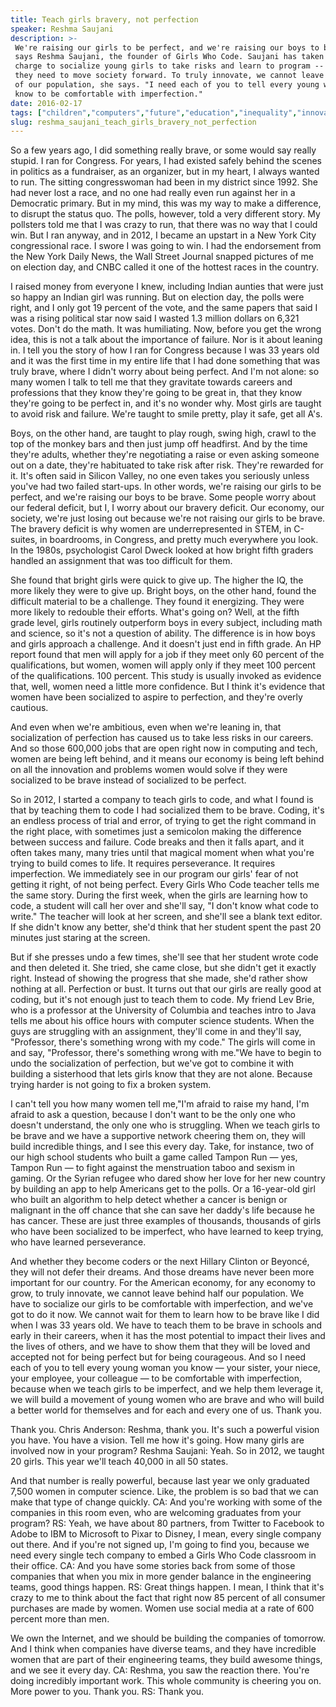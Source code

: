 ```yaml
---
title: Teach girls bravery, not perfection
speaker: Reshma Saujani
description: >-
 We're raising our girls to be perfect, and we're raising our boys to be brave,
 says Reshma Saujani, the founder of Girls Who Code. Saujani has taken up the
 charge to socialize young girls to take risks and learn to program -- two skills
 they need to move society forward. To truly innovate, we cannot leave behind half
 of our population, she says. "I need each of you to tell every young woman you
 know to be comfortable with imperfection."
date: 2016-02-17
tags: ["children","computers","future","education","inequality","innovation","personal-growth","motivation","potential","programming","social-change","teaching","software","women","code"]
slug: reshma_saujani_teach_girls_bravery_not_perfection
---
```


So a few years ago, I did something really brave, or some would say really stupid. I ran
for Congress. For years, I had existed safely behind the scenes in politics as a
fundraiser, as an organizer, but in my heart, I always wanted to run. The sitting
congresswoman had been in my district since 1992. She had never lost a race, and no one
had really even run against her in a Democratic primary. But in my mind, this was my way
to make a difference, to disrupt the status quo. The polls, however, told a very different
story. My pollsters told me that I was crazy to run, that there was no way that I could
win. But I ran anyway, and in 2012, I became an upstart in a New York City congressional
race. I swore I was going to win. I had the endorsement from the New York Daily News, the
Wall Street Journal snapped pictures of me on election day, and CNBC called it one of the
hottest races in the country.

I raised money from everyone I knew, including Indian aunties that were just so happy an
Indian girl was running. But on election day, the polls were right, and I only got 19
percent of the vote, and the same papers that said I was a rising political star now said
I wasted 1.3 million dollars on 6,321 votes. Don't do the math. It was humiliating. Now,
before you get the wrong idea, this is not a talk about the importance of failure. Nor is
it about leaning in. I tell you the story of how I ran for Congress because I was 33 years
old and it was the first time in my entire life that I had done something that was truly
brave, where I didn't worry about being perfect. And I'm not alone: so many women I talk to
tell me that they gravitate towards careers and professions that they know they're going
to be great in, that they know they're going to be perfect in, and it's no wonder why.
Most girls are taught to avoid risk and failure. We're taught to smile pretty, play it
safe, get all A's.

Boys, on the other hand, are taught to play rough, swing high, crawl to the top of the
monkey bars and then just jump off headfirst. And by the time they're adults, whether
they're negotiating a raise or even asking someone out on a date, they're habituated to
take risk after risk. They're rewarded for it. It's often said in Silicon Valley, no one
even takes you seriously unless you've had two failed start-ups. In other words, we're
raising our girls to be perfect, and we're raising our boys to be brave. Some people worry
about our federal deficit, but I, I worry about our bravery deficit. Our economy, our
society, we're just losing out because we're not raising our girls to be brave. The
bravery deficit is why women are underrepresented in STEM, in C-suites, in boardrooms, in
Congress, and pretty much everywhere you look. In the 1980s, psychologist Carol Dweck
looked at how bright fifth graders handled an assignment that was too difficult for
them.

She found that bright girls were quick to give up. The higher the IQ, the more likely they
were to give up. Bright boys, on the other hand, found the difficult material to be a
challenge. They found it energizing. They were more likely to redouble their
efforts. What's going on? Well, at the fifth grade level, girls routinely outperform boys
in every subject, including math and science, so it's not a question of ability. The
difference is in how boys and girls approach a challenge. And it doesn't just end in fifth
grade. An HP report found that men will apply for a job if they meet only 60 percent of
the qualifications, but women, women will apply only if they meet 100 percent of the
qualifications. 100 percent. This study is usually invoked as evidence that, well, women
need a little more confidence. But I think it's evidence that women have been socialized
to aspire to perfection, and they're overly cautious.

And even when we're ambitious, even when we're leaning in, that socialization of
perfection has caused us to take less risks in our careers. And so those 600,000 jobs that
are open right now in computing and tech, women are being left behind, and it means our
economy is being left behind on all the innovation and problems women would solve if they
were socialized to be brave instead of socialized to be perfect.

So in 2012, I started a company to teach girls to code, and what I found is that by
teaching them to code I had socialized them to be brave. Coding, it's an endless process
of trial and error, of trying to get the right command in the right place, with sometimes
just a semicolon making the difference between success and failure. Code breaks and then
it falls apart, and it often takes many, many tries until that magical moment when what
you're trying to build comes to life. It requires perseverance. It requires
imperfection. We immediately see in our program our girls' fear of not getting it right, of
not being perfect. Every Girls Who Code teacher tells me the same story. During the first
week, when the girls are learning how to code, a student will call her over and she'll
say, "I don't know what code to write." The teacher will look at her screen, and she'll
see a blank text editor. If she didn't know any better, she'd think that her student spent
the past 20 minutes just staring at the screen.

But if she presses undo a few times, she'll see that her student wrote code and then
deleted it. She tried, she came close, but she didn't get it exactly right. Instead of
showing the progress that she made, she'd rather show nothing at all. Perfection or
bust. It turns out that our girls are really good at coding, but it's not enough just to
teach them to code. My friend Lev Brie, who is a professor at the University of Columbia
and teaches intro to Java tells me about his office hours with computer science students.
When the guys are struggling with an assignment, they'll come in and they'll say,
"Professor, there's something wrong with my code." The girls will come in and say,
"Professor, there's something wrong with me."We have to begin to undo the socialization of
perfection, but we've got to combine it with building a sisterhood that lets girls know
that they are not alone. Because trying harder is not going to fix a broken
system.

I can't tell you how many women tell me,"I'm afraid to raise my hand, I'm afraid to ask a
question, because I don't want to be the only one who doesn't understand, the only one who
is struggling. When we teach girls to be brave and we have a supportive network cheering
them on, they will build incredible things, and I see this every day. Take, for instance,
two of our high school students who built a game called Tampon Run — yes, Tampon Run — to
fight against the menstruation taboo and sexism in gaming. Or the Syrian refugee who dared
show her love for her new country by building an app to help Americans get to the polls.
Or a 16-year-old girl who built an algorithm to help detect whether a cancer is benign or
malignant in the off chance that she can save her daddy's life because he has cancer.
These are just three examples of thousands, thousands of girls who have been socialized to
be imperfect, who have learned to keep trying, who have learned perseverance.

And whether they become coders or the next Hillary Clinton or Beyoncé, they will not defer
their dreams. And those dreams have never been more important for our country. For the
American economy, for any economy to grow, to truly innovate, we cannot leave behind half
our population. We have to socialize our girls to be comfortable with imperfection, and
we've got to do it now. We cannot wait for them to learn how to be brave like I did when I
was 33 years old. We have to teach them to be brave in schools and early in their careers,
when it has the most potential to impact their lives and the lives of others, and we have
to show them that they will be loved and accepted not for being perfect but for being
courageous. And so I need each of you to tell every young woman you know — your sister,
your niece, your employee, your colleague — to be comfortable with imperfection, because
when we teach girls to be imperfect, and we help them leverage it, we will build a
movement of young women who are brave and who will build a better world for themselves and
for each and every one of us. Thank you.

Thank you. Chris Anderson: Reshma, thank you. It's such a powerful vision you have. You
have a vision. Tell me how it's going. How many girls are involved now in your
program? Reshma Saujani: Yeah. So in 2012, we taught 20 girls. This year we'll teach 40,000
in all 50 states.

And that number is really powerful, because last year we only graduated 7,500 women in
computer science. Like, the problem is so bad that we can make that type of change
quickly. CA: And you're working with some of the companies in this room even, who are
welcoming graduates from your program? RS: Yeah, we have about 80 partners, from Twitter to
Facebook to Adobe to IBM to Microsoft to Pixar to Disney, I mean, every single company out
there. And if you're not signed up, I'm going to find you, because we need every single
tech company to embed a Girls Who Code classroom in their office. CA: And you have some
stories back from some of those companies that when you mix in more gender balance in the
engineering teams, good things happen. RS: Great things happen. I mean, I think that it's
crazy to me to think about the fact that right now 85 percent of all consumer purchases
are made by women. Women use social media at a rate of 600 percent more than
men.

We own the Internet, and we should be building the companies of tomorrow. And I think when
companies have diverse teams, and they have incredible women that are part of their
engineering teams, they build awesome things, and we see it every day. CA: Reshma, you saw
the reaction there. You're doing incredibly important work. This whole community is
cheering you on. More power to you. Thank you. RS: Thank you.

<!--
ad_duration=3.33
event="TED2016"
external_start_time=0
has_talk_citation=1
intro_duration=11.82
is_subtitle_required="False"
is_talk_featured="True"
language="en"
language_swap="False"
native_language="en"
number_of_related_talks=6
number_of_speakers=1
number_of_subtitled_videos=37
number_of_tags=15
number_of_talk_download_languages=38
number_of_talk_more_resources=1
number_of_talk_recommendations=0
number_of_talks_take_actions=2
post_ad_duration=0.83
published_timestamp="2016-03-07 11:59:05"
recording_date="2016-02-17"
speaker_description="Education activist"
speaker_is_published=1
speaker_name="Reshma Saujani"
speaker_what_others_say="With a visionary nonprofit, Reshma Saujani hopes to grow the next crop of tech superstars."
talk_name="Teach girls bravery, not perfection"
talks_tags=["children","computers","future","education","inequality","innovation","personal-growth","motivation","potential","programming","social-change","teaching","software","women","code"]
url_audio="https://download.ted.com/talks/ReshmaSaujani_2016.mp3?apikey=acme-roadrunner"
url_photo_speaker="https://pe.tedcdn.com/images/ted/7ad7450dfc599dc1fb5113b8dd0e54280c8de938_254x191.jpg"
url_photo_talk="https://s3.amazonaws.com/talkstar-photos/uploads/82d53db4-ebad-4435-b960-b715661eb135/ReshmaSaujani_2016-embed.jpg"
url_webpage="https://www.ted.com/talks/reshma_saujani_teach_girls_bravery_not_perfection"
video_type_name="TED Stage Talk"
-->